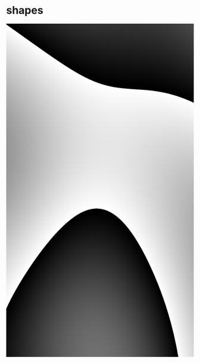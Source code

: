# shapes

<p align="center">
  <img src="https://raw.githubusercontent.com/maxchehab/shapes/master/map.png">
</p>
